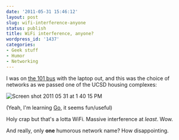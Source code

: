 ```yaml
---
date: '2011-05-31 15:46:12'
layout: post
slug: wifi-interference-anyone
status: publish
title: WiFi interference, anyone?
wordpress_id: '1437'
categories:
- Geek stuff
- Humor
- Networking
---
```


I was on [the 101 bus](http://www.sdmts.com/mtscr/ttapp/NCTDTimeTable.aspx?r=101&d=South&display=V&tod=wd) with the laptop out, and this was the choice of networks as we passed one of the UCSD housing complexes:

![Screen shot 2011 05 31 at 1 40 15 PM](http://fnord.phfactor.net/wp-content/uploads/2011/05/Screen-shot-2011-05-31-at-1.40.15-PM.png)

(Yeah, I'm learning [Go](http://golang.org/), it seems fun/useful)

Holy crap but that's a lotta WiFi. Massive interference at _least_. Wow.

And really, only **one** humorous network name? How disappointing.
